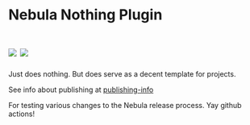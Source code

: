 # Nebula Nothing Plugin

![](https://github.com/nebula-plugins/gradle-nothing-plugin/workflows/ci/badge.svg)
![](https://github.com/nebula-plugins/gradle-nothing-plugin/workflows/publish/badge.svg)
=====================
Just does nothing. But does serve as a decent template for projects.

See info about publishing at [publishing-info](./publishing-info.md)

For testing various changes to the Nebula release process. Yay github actions!
